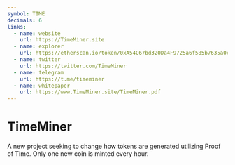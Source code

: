 ```yaml
---
symbol: TIME
decimals: 6
links:
  - name: website
    url: https://TimeMiner.site
  - name: explorer
    url: https://etherscan.io/token/0xA54C67bd320Da4F9725a6f585b7635a0c09B122e
  - name: twitter
    url: https://twitter.com/TimeMiner
  - name: telegram
    url: https://t.me/timeminer
  - name: whitepaper
    url: https://www.TimeMiner.site/TimeMiner.pdf
---
```


# TimeMiner

A new project seeking to change how tokens are generated utilizing Proof of Time. Only one new coin is minted every hour.
